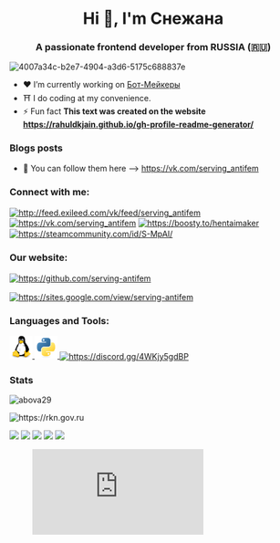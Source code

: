  <h1 align="center">Hi 👋, I'm Снежана</h1>
<h3 align="center">A passionate frontend developer from RUSSIA (🇷🇺)</h3>

<p align="left"> <img src="https://wakatime.com/badge/user/4007a34c-b2e7-4904-a3d6-5175c688837e.svg" alt="4007a34c-b2e7-4904-a3d6-5175c688837e" /> </p>

- ❤ I’m currently working on [Бот-Мейкеры](https://vk.com/serving_antifem)
- ⛩ I do coding at my convenience.
- ⚡ Fun fact **This text was created on the website https://rahuldkjain.github.io/gh-profile-readme-generator/**

### Blogs posts
<!-- BLOG-POST-LIST:START -->
- 📢 You can follow them here --> https://vk.com/serving_antifem
<!-- BLOG-POST-LIST:END -->

<h3 align="left">Connect with me:</h3>
<p align="left">
<a href="http://feed.exileed.com/vk/feed/serving_antifem" target="blank"><img align="center" src="https://github.com/abova29/abova29/blob/main/rss1.jpg" alt="http://feed.exileed.com/vk/feed/serving_antifem" height="50" width="50" /></a>
<a href="https://vk.com/serving_antifem" target="blank"><img align="center" src="https://upload.wikimedia.org/wikipedia/commons/2/21/VK.com-logo.svg" alt="https://vk.com/serving_antifem" height="30" width="40" /></a>
<a href="https://boosty.to/hentaimaker" target="blank"><img align="center" src="https://github.com/abova29/abova29/blob/main/White.svg" alt="https://boosty.to/hentaimaker" height="70" width="70" /></a>
<a href="https://steamcommunity.com/id/S-MpAI/" target="blank"><img align="center" src="https://github.com/abova29/abova29/blob/main/steam.svg" alt="https://steamcommunity.com/id/S-MpAI/" height="190" width="40" /></a></p>


<h3 align="left">Our website:</h3>
<a href="https://github.com/serving-antifem" target="blank"><img align="center" src="https://sun9-58.userapi.com/s/v1/ig2/Lv6o9RfGf2-E7lpQlhFdJgdXmfJ0EjB43DkYgAE88mntcdAYKpIxJJWUtlXiKkYx9SWV7Y5c2MWtbYcaCbEtWbjY.jpg?size=1280x720&quality=95&type=album" alt="https://github.com/serving-antifem" height="80" width="190" /></a></p>
<a href="https://vk.com/serving_antifem" target="blank"><img align="center" src="https://sun9-82.userapi.com/s/v1/ig2/GJua1-irI9DeYZ1nYWu4YyHXFQLEF3ox5M0BAh7ULMx4AVRNke74kbsT7FNmD5TLta02UsoxqFwo72ede1JHfmol.jpg?size=622x776&quality=95&type=album" alt="https://sites.google.com/view/serving-antifem" height="200" width="190" /></a></p>

<h3 align="left">Languages and Tools:</h3>
<p align="left"> <a href="https://www.linux.org/" target="_blank" rel="noreferrer"> <img src="https://raw.githubusercontent.com/devicons/devicon/master/icons/linux/linux-original.svg" alt="linux" width="40" height="40"/> </a> <a href="https://www.python.org" target="_blank" rel="noreferrer"> <img src="https://raw.githubusercontent.com/devicons/devicon/master/icons/python/python-original.svg" alt="python" width="40" height="40"/> </a><a href="https://discord.gg/4WKjy5gdBP" target="blank"><img align="center" src="https://discordapp.com/api/guilds/937054150171197460/embed.png" alt="https://discord.gg/4WKjy5gdBP"  /></a></p>

<h3 align="left">Stats</h3>

<p align="left"> <img src="https://komarev.com/ghpvc/?username=abova29&label=Profile%20views&color=0e75b6&style=flat" alt="abova29" /> </p>
<p align="left"> <img src="https://img.shields.io/badge/I%20LOVE-%E2%9D%A4HENTAI-red" alt="https://rkn.gov.ru" /> </p>





 
![](https://github-profile-summary-cards.vercel.app/api/cards/profile-details?username=abova29&theme=solarized_dark)
![](https://github-profile-summary-cards.vercel.app/api/cards/most-commit-language?username=abova29&theme=solarized_dark)
![](https://github-profile-summary-cards.vercel.app/api/cards/repos-per-language?username=abova29&theme=solarized_dark)
![](https://github-profile-summary-cards.vercel.app/api/cards/stats?username=abova29&theme=solarized_dark)
![](https://github-profile-summary-cards.vercel.app/api/cards/productive-time?username=abova29&theme=solarized_dark)

<figure><embed src="https://wakatime.com/share/@Abova29/d01bcab6-ceb2-4288-8b50-447733d9cd4a.svg"></embed></figure>
